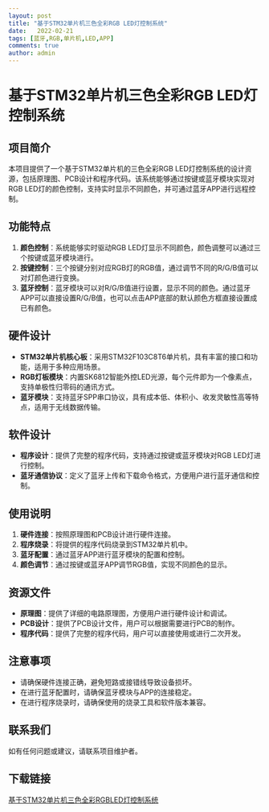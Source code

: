 ```yaml
---
layout: post
title: "基于STM32单片机三色全彩RGB LED灯控制系统"
date:   2022-02-21
tags: [蓝牙,RGB,单片机,LED,APP]
comments: true
author: admin
---
```

# 基于STM32单片机三色全彩RGB LED灯控制系统

## 项目简介

本项目提供了一个基于STM32单片机的三色全彩RGB LED灯控制系统的设计资源，包括原理图、PCB设计和程序代码。该系统能够通过按键或蓝牙模块实现对RGB LED灯的颜色控制，支持实时显示不同颜色，并可通过蓝牙APP进行远程控制。

## 功能特点

1. **颜色控制**：系统能够实时驱动RGB LED灯显示不同颜色，颜色调整可以通过三个按键或蓝牙模块进行。
2. **按键控制**：三个按键分别对应RGB灯的RGB值，通过调节不同的R/G/B值可以对灯颜色进行变换。
3. **蓝牙控制**：蓝牙模块可以对R/G/B值进行设置，显示不同的颜色。通过蓝牙APP可以直接设置R/G/B值，也可以点击APP底部的默认颜色方框直接设置成已有颜色。

## 硬件设计

- **STM32单片机核心板**：采用STM32F103C8T6单片机，具有丰富的接口和功能，适用于多种应用场景。
- **RGB灯板模块**：内置SK6812智能外控LED光源，每个元件即为一个像素点，支持单极性归零码的通讯方式。
- **蓝牙模块**：支持蓝牙SPP串口协议，具有成本低、体积小、收发灵敏性高等特点，适用于无线数据传输。

## 软件设计

- **程序设计**：提供了完整的程序代码，支持通过按键或蓝牙模块对RGB LED灯进行控制。
- **蓝牙通信协议**：定义了蓝牙上传和下载命令格式，方便用户进行蓝牙通信和控制。

## 使用说明

1. **硬件连接**：按照原理图和PCB设计进行硬件连接。
2. **程序烧录**：将提供的程序代码烧录到STM32单片机中。
3. **蓝牙配置**：通过蓝牙APP进行蓝牙模块的配置和控制。
4. **颜色调节**：通过按键或蓝牙APP调节RGB值，实现不同颜色的显示。

## 资源文件

- **原理图**：提供了详细的电路原理图，方便用户进行硬件设计和调试。
- **PCB设计**：提供了PCB设计文件，用户可以根据需要进行PCB的制作。
- **程序代码**：提供了完整的程序代码，用户可以直接使用或进行二次开发。

## 注意事项

- 请确保硬件连接正确，避免短路或接错线导致设备损坏。
- 在进行蓝牙配置时，请确保蓝牙模块与APP的连接稳定。
- 在进行程序烧录时，请确保使用的烧录工具和软件版本兼容。

## 联系我们

如有任何问题或建议，请联系项目维护者。

## 下载链接

[基于STM32单片机三色全彩RGBLED灯控制系统](https://pan.quark.cn/s/df440948e6ac)
